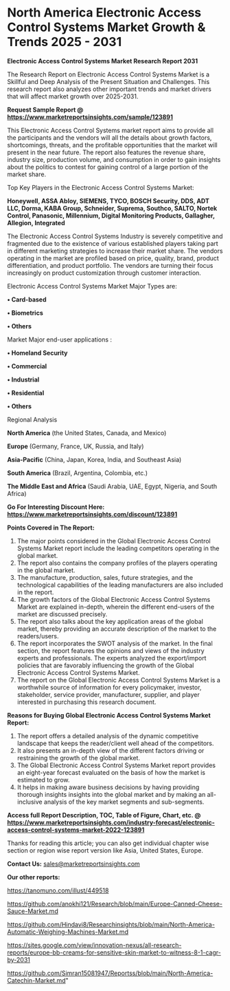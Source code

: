 # North America Electronic Access Control Systems Market Growth & Trends 2025 - 2031

<strong>Electronic Access Control Systems Market Research Report 2031</strong>

The Research Report on Electronic Access Control Systems Market is a Skillful and Deep Analysis of the Present Situation and Challenges. This research report also analyzes other important trends and market drivers that will affect market growth over 2025-2031.

<strong>Request Sample Report @ <a href=https://www.marketreportsinsights.com/sample/123891>https://www.marketreportsinsights.com/sample/123891</a></strong>

This Electronic Access Control Systems market report aims to provide all the participants and the vendors will all the details about growth factors, shortcomings, threats, and the profitable opportunities that the market will present in the near future. The report also features the revenue share, industry size, production volume, and consumption in order to gain insights about the politics to contest for gaining control of a large portion of the market share.

Top Key Players in the Electronic Access Control Systems Market:

<strong>Honeywell, ASSA Abloy, SIEMENS, TYCO, BOSCH Security, DDS, ADT LLC, Dorma, KABA Group, Schneider, Suprema, Southco, SALTO, Nortek Control, Panasonic, Millennium, Digital Monitoring Products, Gallagher, Allegion, Integrated</strong>

The Electronic Access Control Systems Industry is severely competitive and fragmented due to the existence of various established players taking part in different marketing strategies to increase their market share. The vendors operating in the market are profiled based on price, quality, brand, product differentiation, and product portfolio. The vendors are turning their focus increasingly on product customization through customer interaction.

Electronic Access Control Systems Market Major Types are:

<strong>• Card-based

• Biometrics

• Others</strong>

Market Major end-user applications :

<strong>• Homeland Security

• Commercial

• Industrial

• Residential

• Others</strong>

Regional Analysis

</u><strong><b>North America</b></strong> (the United States, Canada, and Mexico)

<strong><b>Europe </b></strong>(Germany, France, UK, Russia, and Italy)

<strong><b>Asia-Pacific</b></strong> (China, Japan, Korea, India, and Southeast Asia)

<strong><b>South America</b></strong> (Brazil, Argentina, Colombia, etc.)

<strong><b>The Middle East and Africa</b></strong> (Saudi Arabia, UAE, Egypt, Nigeria, and South Africa)

<strong>Go For Interesting Discount Here: <a href=https://www.marketreportsinsights.com/discount/123891>https://www.marketreportsinsights.com/discount/123891</a></strong>

<strong>Points Covered in The Report:</strong>
<ol>
  <li>The major points considered in the Global Electronic Access Control Systems Market report include the leading competitors operating in the global market.</li>
  <li>The report also contains the company profiles of the players operating in the global market.</li>
  <li>The manufacture, production, sales, future strategies, and the technological capabilities of the leading manufacturers are also included in the report.</li>
  <li>The growth factors of the Global Electronic Access Control Systems Market are explained in-depth, wherein the different end-users of the market are discussed precisely.</li>
  <li>The report also talks about the key application areas of the global market, thereby providing an accurate description of the market to the readers/users.</li>
  <li>The report incorporates the SWOT analysis of the market. In the final section, the report features the opinions and views of the industry experts and professionals. The experts analyzed the export/import policies that are favorably influencing the growth of the Global Electronic Access Control Systems Market.</li>
  <li>The report on the Global Electronic Access Control Systems Market is a worthwhile source of information for every policymaker, investor, stakeholder, service provider, manufacturer, supplier, and player interested in purchasing this research document.</li>
</ol>
<strong>Reasons for Buying Global Electronic Access Control Systems Market Report:</strong>

<ol>
  <li>The report offers a detailed analysis of the dynamic competitive landscape that keeps the reader/client well ahead of the competitors.</li>
  <li>It also presents an in-depth view of the different factors driving or restraining the growth of the global market.</li>
  <li>The Global Electronic Access Control Systems Market report provides an eight-year forecast evaluated on the basis of how the market is estimated to grow.</li>
  <li>It helps in making aware business decisions by having providing thorough insights insights into the global market and by making an all-inclusive analysis of the key market segments and sub-segments.</li>
</ol>
<strong>Access full Report Description, TOC, Table of Figure, Chart, etc. @ <a href=https://www.marketreportsinsights.com/industry-forecast/electronic-access-control-systems-market-2022-123891>https://www.marketreportsinsights.com/industry-forecast/electronic-access-control-systems-market-2022-123891</a></strong>


Thanks for reading this article; you can also get individual chapter wise section or region wise report version like Asia, United States, Europe.

<strong>Contact Us:</strong>
sales@marketreportsinsights.com

<strong>Our other reports:</strong>

<a href=https://tanomuno.com/illust/449518>https://tanomuno.com/illust/449518</a>

<a href=https://github.com/anokhi121/Research/blob/main/Europe-Canned-Cheese-Sauce-Market.md>https://github.com/anokhi121/Research/blob/main/Europe-Canned-Cheese-Sauce-Market.md</a>

<a href=https://github.com/Hindavi8/Researchinsights/blob/main/North-America-Automatic-Weighing-Machines-Market.md>https://github.com/Hindavi8/Researchinsights/blob/main/North-America-Automatic-Weighing-Machines-Market.md</a>

<a href=https://sites.google.com/view/innovation-nexus/all-research-reports/europe-bb-creams-for-sensitive-skin-market-to-witness-8-1-cagr-by-2031>https://sites.google.com/view/innovation-nexus/all-research-reports/europe-bb-creams-for-sensitive-skin-market-to-witness-8-1-cagr-by-2031</a>

<a href=https://github.com/Simran15081947/Reportss/blob/main/North-America-Catechin-Market.md>https://github.com/Simran15081947/Reportss/blob/main/North-America-Catechin-Market.md</a>"
